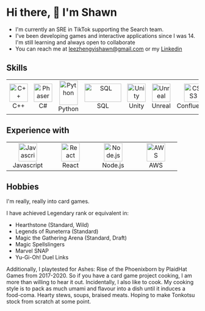 <h1>Hi there, 👋 I'm Shawn </h1>

- I'm currently an SRE in TikTok supporting the Search team. 
- I've been developing games and interactive applications since I was 14. I'm still learning and always open to collaborate
- You can reach me at leezhengyishawn@gmail.com or my <a href="https://linkedin.com/in/shawnzylee">Linkedin</a>

<h2> Skills </h2>
<table align="center">
  <tr>
    <td align="center" width="96">
        <img src="https://brandslogos.com/wp-content/uploads/thumbs/c-logo-vector.svg" width="48" height="48" alt="C++" title="C++ Language"/>
      <br>C++
    </td>
    <td align="center" width="96">
        <img src="https://upload.wikimedia.org/wikipedia/commons/4/4f/Csharp_Logo.png" width="48" height="48" alt="Phaser" title="Phaser"/>
        <br>C#
    </td>  
    <td align="center" width="96">
        <img src="https://versioneye.files.wordpress.com/2013/05/foto1_python-logo-glassy.png" width="48" height="64" alt="Python" title="Python"/>
        <br>Python
    </td>  
    <td align="center" width="96">
        <img src="https://upload.wikimedia.org/wikipedia/commons/8/87/Sql_data_base_with_logo.png" width="96" height="48" alt="SQL" title="SQL"/>
        <br>SQL
    </td>
    <td align="center" width="96">
        <img src="https://gamingshogun.com/wp-content/uploads/2012/11/unityLogo.png" width="48" height="48" alt="Unity" title="Unity"/>
        <br>Unity
    </td>
    <td align="center" width="96">
        <img src="https://upload.wikimedia.org/wikipedia/commons/d/da/Unreal_Engine_Logo.svg" width="48" height="48" alt="Unreal" title="Unreal"/>
        <br>Unreal
    </td>
    <td align="center" width="96">
      <img src="https://seeklogo.com/images/C/confluence-logo-D9B07137C2-seeklogo.com.png" width="48" height="48" alt="CSS3" title="Confluence"/>
      <br>Confluence
    </td>
    <td align="center" width="96">
        <img src="https://symphony.com/wp-content/uploads/2020/12/sd-integrations-logo-jira.png" width="48" height="48" alt="Jira" title="Jira Project Management"/>
      <br>Jira
    </td>
    <td align="center" width="96">
        <img src="https://pluralsight2.imgix.net/paths/images/scrum-a5c44d8364.png" width="48" height="48" alt="Scrum" title="Scrum/Agile Methodologies" />
      <br>Scrum
    </td>
  </tr>
</table>

<h2> Experience with </h2>
<table align="center">
  <tr>
    <td align="center" width="96">
      <img src="https://www.seekpng.com/png/full/80-803501_javascript-logo-logo-de-java-script-png.png" width="48" height="48" alt="Javascript" title="Javascript(ES6)"/>
      <br>Javascript
    </td>
    <td align="center" width="96">
      <img src="https://cdn4.iconfinder.com/data/icons/logos-3/600/React.js_logo-512.png" width="48" height="48" alt="React" title="React Framework">
      <br>React
    </td>
    <td align="center" width="96">
      <img src="https://icons-for-free.com/iconfiles/png/512/install+javascript+js+node+npm+tools+icon-1320165731324625592.png" width="48" height="48" alt="Node.js" title="Node.js" />
      <br>Node.js
    </td>
    <td align="center" width="96">
      <img src="https://upload.wikimedia.org/wikipedia/commons/9/93/Amazon_Web_Services_Logo.svg" width="48" height="48" alt="AWS" title="AWS" />
      <br>AWS
    </td>
  </tr>
</table>

<h2> Hobbies </h2>

I'm really, really into card games. 

I have achieved Legendary rank or equivalent in:
- Hearthstone (Standard, Wild)
- Legends of Runeterra (Standard)
- Magic the Gathering Arena (Standard, Draft)
- Magic Spellslingers
- Marvel SNAP
- Yu-Gi-Oh! Duel Links

Additionally, I playtested for Ashes: Rise of the Phoenixborn by PlaidHat Games from 2017-2020. So if you have a card game project cooking, I am more than willing to hear it out. Incidentally, I also like to cook. My cooking style is to pack as much umami and flavour into a dish until it induces a food-coma. Hearty stews, soups, braised meats. Hoping to make Tonkotsu stock from scratch at some point.
